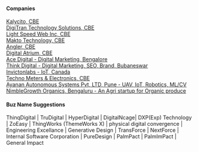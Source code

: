 #### Companies
[Kalycito, CBE](https://www.kalycito.com/)  
[DigiTran Technology Solutions, CBE](https://dtserp.in/)  
[Light Speed Web Inc, CBE]()  
[Makto Technology, CBE](https://www.maktotechnology.com)  
[Angler, CBE](https://www.angleritech.com/)  
[Digital Atrium, CBE](https://www.digitalatrium.in/)  
[Ace Digital - Digital Marketing, Bengalore](https://www.acedigital.co.in/)  
[Think Digital - Digital Marketing, SEO, Brand, Bubaneswar](https://www.thinkdigital.co.in/)  
[Invictonlabs - IoT, Canada](https://invictonlabs.com/)  
[Techno Meters & Electronics, CBE](https://www.technometers.in/)  
[Ayanan Autonomous Systems Pvt, LTD, Pune - UAV, IoT, Robotics, ML/CV](http://ayaan.ai)  
[NimbleGrowth Organics, Bengaluru - An Agri startup for Organic produce](https://nimblegrowth.in/)  

#### Buz Name Suggestions
ThinqDigital | TruDigital | HyperDigital | DigitalNcage| DXP(Exp) Technology | ZoEasy | ThingWorks (ThemeWorks X) | physical digital convergence | Engineering Excellance | Generative Design | TransForce | NextForce | Internal Software Corporation | PureDesign | PalmPact | PalmImPact | General Impact


